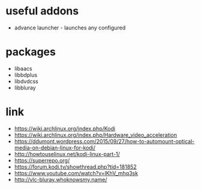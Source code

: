 # useful addons

* advance launcher - launches any configured 

# packages

* libaacs
* libbdplus
* libdvdcss
* libbluray

# link

* https://wiki.archlinux.org/index.php/Kodi
* https://wiki.archlinux.org/index.php/Hardware_video_acceleration
* https://ddumont.wordpress.com/2015/09/27/how-to-automount-optical-media-on-debian-linux-for-kodi/
* http://howtouselinux.net/kodi-linux-part-1/
* https://superrepo.org/
* https://forum.kodi.tv/showthread.php?tid=181852
* https://www.youtube.com/watch?v=lKhV_mhq3sk
* http://vlc-bluray.whoknowsmy.name/

